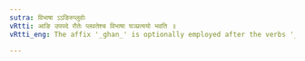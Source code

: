 ```yaml
---
sutra: विभाषा ऽऽङिरुप्लुवोः
vRtti: आङि उपपदे रौतेः प्लवतेश्च विभाषा घञ्प्रत्ययो भवति ॥
vRtti_eng: The affix '_ghan_' is optionally employed after the verbs '_ru_' (to roar) and '_plu_' (to float), when the preposition '_an_' is in composition.

---
```

